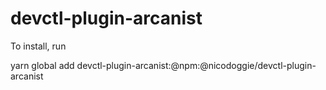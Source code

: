 # devctl-plugin-arcanist

To install, run 

yarn global add devctl-plugin-arcanist:@npm:@nicodoggie/devctl-plugin-arcanist
